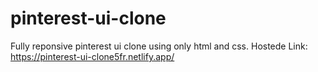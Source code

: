 # pinterest-ui-clone
Fully reponsive pinterest ui clone using only html and css.
Hostede Link: https://pinterest-ui-clone5fr.netlify.app/
